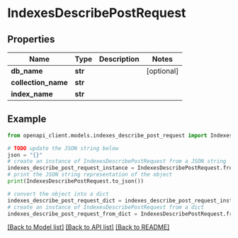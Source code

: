 # IndexesDescribePostRequest


## Properties

Name | Type | Description | Notes
------------ | ------------- | ------------- | -------------
**db_name** | **str** |  | [optional] 
**collection_name** | **str** |  | 
**index_name** | **str** |  | 

## Example

```python
from openapi_client.models.indexes_describe_post_request import IndexesDescribePostRequest

# TODO update the JSON string below
json = "{}"
# create an instance of IndexesDescribePostRequest from a JSON string
indexes_describe_post_request_instance = IndexesDescribePostRequest.from_json(json)
# print the JSON string representation of the object
print(IndexesDescribePostRequest.to_json())

# convert the object into a dict
indexes_describe_post_request_dict = indexes_describe_post_request_instance.to_dict()
# create an instance of IndexesDescribePostRequest from a dict
indexes_describe_post_request_from_dict = IndexesDescribePostRequest.from_dict(indexes_describe_post_request_dict)
```
[[Back to Model list]](../README.md#documentation-for-models) [[Back to API list]](../README.md#documentation-for-api-endpoints) [[Back to README]](../README.md)


